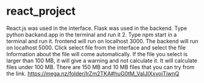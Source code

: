 # react_project
React.js was used in the interface. Flask was used in the backend.
Type python backand.app in the terminal and run it
2. Type npm start in a terminal and run it.
frontend will run on localhost 3000.
The backend will run on localhost 5000.
Click select file from the interface and select the file
Information about the file will come automatically.
If the file you select is larger than 100 MB, it will give a warning and not calculate it.
It will calculate files under 100 MB.
There are 150 MB and 10 MB files that you can try from the link.
https://mega.nz/folder/IrZm2TKA#huG0tM_VaIJIXxvojTiwnQ
